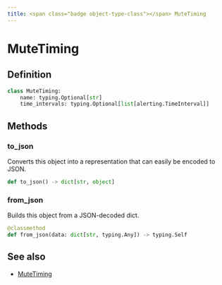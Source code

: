 ```yaml
---
title: <span class="badge object-type-class"></span> MuteTiming
---
```

# <span class="badge object-type-class"></span> MuteTiming

## Definition

```python
class MuteTiming:
    name: typing.Optional[str]
    time_intervals: typing.Optional[list[alerting.TimeInterval]]
```
## Methods

### <span class="badge object-method"></span> to_json

Converts this object into a representation that can easily be encoded to JSON.

```python
def to_json() -> dict[str, object]
```

### <span class="badge object-method"></span> from_json

Builds this object from a JSON-decoded dict.

```python
@classmethod
def from_json(data: dict[str, typing.Any]) -> typing.Self
```

## See also

 * <span class="badge builder"></span> [MuteTiming](./builder-MuteTiming.md)
